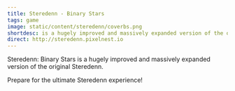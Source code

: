 ```yaml
---
title: Steredenn - Binary Stars
tags: game
image: static/content/steredenn/coverbs.png
shortdesc: is a hugely improved and massively expanded version of the original Steredenn.
direct: http://steredenn.pixelnest.io
---
```


Steredenn: Binary Stars is a hugely improved and massively expanded version of the original Steredenn.

Prepare for the ultimate Steredenn experience!
